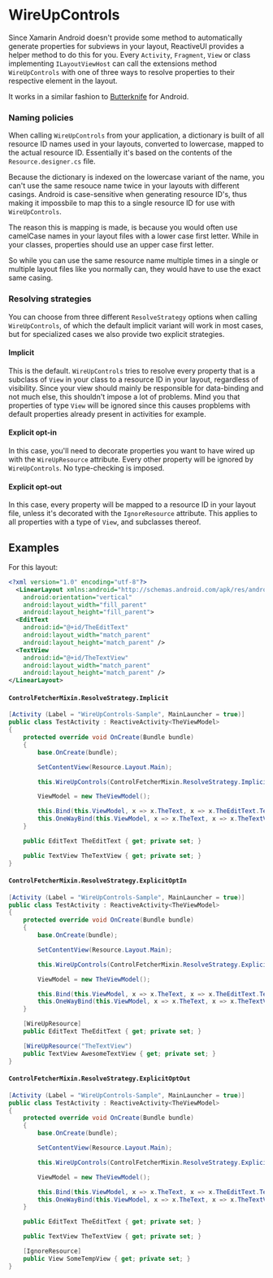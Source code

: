 # WireUpControls

Since Xamarin Android doesn't provide some method to automatically generate properties for subviews in your layout, ReactiveUI provides a helper method to do this for you.
Every `Activity`, `Fragment`, `View` or class implementing `ILayoutViewHost` can call the extensions method `WireUpControls` with one of three ways to resolve properties to their respective element in the layout.

It works in a similar fashion to [Butterknife](http://jakewharton.github.io/butterknife/) for Android.

### Naming policies

When calling `WireUpControls` from your application, a dictionary is built of all resource ID names used in your layouts, converted to lowercase, mapped to the actual resource ID. Essentially it's based on the contents of the `Resource.designer.cs` file.

Because the dictionary is indexed on the lowercase variant of the name, you can't use the same resouce name twice in your layouts with different casings. Android is case-sensitive when generating resource ID's, thus making it impossbile to map this to a single resource ID for use with `WireUpControls`.

The reason this is mapping is made, is because you would often use camelCase names in your layout files with a lower case first letter. While in your classes, properties should use an upper case first letter.

So while you can use the same resource name multiple times in a single or multiple layout files like you normally can, they would have to use the exact same casing.

### Resolving strategies

You can choose from three different `ResolveStrategy` options when calling `WireUpControls`, of which the default implicit variant will work in most cases, but for specialized cases we also provide two explicit strategies. 

#### Implicit

This is the default. `WireUpControls` tries to resolve every property that is a subclass of `View` in your class to a resource ID in your layout, regardless of visibility. Since your view should mainly be responsible for data-binding and not much else, this shouldn't impose a lot of problems. Mind you that properties of type `View` will be ignored since this causes propblems with default properties already present in activities for example.

#### Explicit opt-in

In this case, you'll need to decorate properties you want to have wired up with the `WireUpResource` attribute. Every other property will be ignored by `WireUpControls`. No type-checking is imposed.

#### Explicit opt-out

In this case, every property will be mapped to a resource ID in your layout file, unless it's decorated with the `IgnoreResource` attribute. This applies to all properties with a type of `View`, and subclasses thereof.

## Examples
For this layout:
```xml
<?xml version="1.0" encoding="utf-8"?>
  <LinearLayout xmlns:android="http://schemas.android.com/apk/res/android"
    android:orientation="vertical"
    android:layout_width="fill_parent"
    android:layout_height="fill_parent">
  <EditText
    android:id="@+id/TheEditText"
    android:layout_width="match_parent"
    android:layout_height="match_parent" />
  <TextView
    android:id="@+id/TheTextView"
    android:layout_width="match_parent"
    android:layout_height="match_parent" />
</LinearLayout>
```

#### `ControlFetcherMixin.ResolveStrategy.Implicit`

```csharp
[Activity (Label = "WireUpControls-Sample", MainLauncher = true)]
public class TestActivity : ReactiveActivity<TheViewModel> 
{    
    protected override void OnCreate(Bundle bundle)
    {
        base.OnCreate(bundle);

        SetContentView(Resource.Layout.Main);

        this.WireUpControls(ControlFetcherMixin.ResolveStrategy.Implicit);

        ViewModel = new TheViewModel();

        this.Bind(this.ViewModel, x => x.TheText, x => x.TheEditText.Text);
        this.OneWayBind(this.ViewModel, x => x.TheText, x => x.TheTextView.Text);
    }

    public EditText TheEditText { get; private set; }

    public TextView TheTextView { get; private set; }
}
```

#### `ControlFetcherMixin.ResolveStrategy.ExplicitOptIn`

```csharp
[Activity (Label = "WireUpControls-Sample", MainLauncher = true)]
public class TestActivity : ReactiveActivity<TheViewModel> 
{    
    protected override void OnCreate(Bundle bundle)
    {
        base.OnCreate(bundle);

        SetContentView(Resource.Layout.Main);

        this.WireUpControls(ControlFetcherMixin.ResolveStrategy.ExplicitOptIn);

        ViewModel = new TheViewModel();

        this.Bind(this.ViewModel, x => x.TheText, x => x.TheEditText.Text);
        this.OneWayBind(this.ViewModel, x => x.TheText, x => x.TheTextView.Text);
    }

    [WireUpResource]
    public EditText TheEditText { get; private set; }

    [WireUpResource("TheTextView")
    public TextView AwesomeTextView { get; private set; }
}
```

#### `ControlFetcherMixin.ResolveStrategy.ExplicitOptOut`

```csharp
[Activity (Label = "WireUpControls-Sample", MainLauncher = true)]
public class TestActivity : ReactiveActivity<TheViewModel> 
{    
    protected override void OnCreate(Bundle bundle)
    {
        base.OnCreate(bundle);

        SetContentView(Resource.Layout.Main);

        this.WireUpControls(ControlFetcherMixin.ResolveStrategy.ExplicitOptOut);

        ViewModel = new TheViewModel();

        this.Bind(this.ViewModel, x => x.TheText, x => x.TheEditText.Text);
        this.OneWayBind(this.ViewModel, x => x.TheText, x => x.TheTextView.Text);
    }

    public EditText TheEditText { get; private set; }

    public TextView TheTextView { get; private set; }

    [IgnoreResource]
    public View SomeTempView { get; private set; }
}
```
